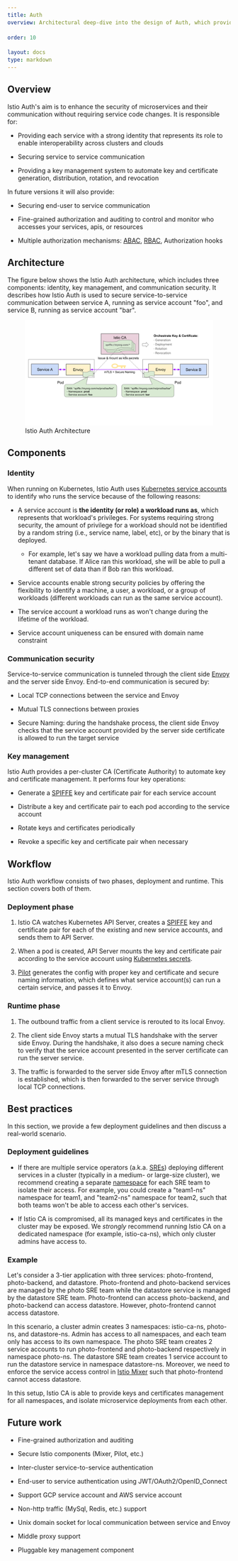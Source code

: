 ```yaml
---
title: Auth
overview: Architectural deep-dive into the design of Auth, which provides the secure communication channel and strong identity for Istio.
              
order: 10

layout: docs
type: markdown
---
```


## Overview

Istio Auth's aim is to enhance the security of microservices and their communication without requiring service code changes. It is responsible for:



*   Providing each service with a strong identity that represents its role to enable interoperability across clusters and clouds

*   Securing service to service communication

*   Providing a key management system to automate key and certificate generation, distribution, rotation, and revocation

In future versions it will also provide:

*   Securing end-user to service communication

*   Fine-grained authorization and auditing to control and monitor who accesses your services, apis, or resources

*   Multiple authorization mechanisms: [ABAC](https://en.wikipedia.org/wiki/Attribute-Based_Access_Control), [RBAC](https://en.wikipedia.org/wiki/Role-based_access_control), Authorization hooks

## Architecture

The figure below shows the Istio Auth architecture, which includes three components: identity, key management, and communication security. It describes how Istio Auth is used to secure service-to-service communication between service A, running as service account "foo", and service B, running as service account "bar".

<figure><img src="./img/auth/auth.svg" alt="Components making up the Istio auth model." title="Istio Auth Architecture" />
<figcaption>Istio Auth Architecture</figcaption></figure>

## Components

### Identity

When running on Kubernetes, Istio Auth uses [Kubernetes service accounts](https://kubernetes.io/docs/tasks/configure-pod-container/configure-service-account/) to identify who runs the service because of the following reasons:



*   A service account is **the identity (or role) a workload runs as**, which represents that workload's privileges. For systems requiring strong security, the amount of privilege for a workload should not be identified by a random string (i.e., service name, label, etc), or by the binary that is deployed.

    *   For example, let's say we have a workload pulling data from a multi-tenant database. If Alice ran this workload, she will be able to pull a different set of data than if Bob ran this workload.

*   Service accounts enable strong security policies by offering the flexibility to identify a machine, a user, a workload, or a group of workloads (different workloads can run as the same service account).

*   The service account a workload runs as won't change during the lifetime of the workload.

*   Service account uniqueness can be ensured with domain name constraint

### Communication security

Service-to-service communication is tunneled through the client side [Envoy](https://lyft.github.io/envoy/) and the server side Envoy. End-to-end communication is secured by:



*   Local TCP connections between the service and Envoy

*   Mutual TLS connections between proxies

*   Secure Naming: during the handshake process, the client side Envoy checks that the service account provided by the server side certificate is allowed to run the target service

### Key management

Istio Auth provides a per-cluster CA (Certificate Authority) to automate key and certificate management. It performs four key operations:



*   Generate a [SPIFFE](https://spiffe.github.io/docs/svid) key and certificate pair for each service account

*   Distribute a key and certificate pair to each pod according to the service account

*   Rotate keys and certificates periodically

*   Revoke a specific key and certificate pair when necessary

## Workflow

Istio Auth workflow consists of two phases, deployment and runtime. This section covers both of them.

### Deployment phase



1.  Istio CA watches Kubernetes API Server, creates a [SPIFFE](https://spiffe.github.io/docs/svid) key and certificate pair for each of the existing and new service accounts, and sends them to API Server. 

1.  When a pod is created, API Server mounts the key and certificate pair according to the service account using [Kubernetes secrets](https://kubernetes.io/docs/concepts/configuration/secret/).

1.  [Pilot]({{home}}/docs/concepts/traffic-management/pilot.html) generates the config with proper key and certificate and secure naming information, 
which
 defines what service account(s) can run a certain service, and passes it to Envoy. 

### Runtime phase



1.  The outbound traffic from a client service is rerouted to its local Envoy. 

1.  The client side Envoy starts a mutual TLS handshake with the server side Envoy. During the handshake, it also does a secure naming check to verify that the service account presented in the server certificate can run the server service. 

1.  The traffic is forwarded to the server side Envoy after mTLS connection is established, which is then forwarded to the server service through local TCP connections.

## Best practices

In this section, we provide a few deployment guidelines and then discuss a real-world scenario. 

### Deployment guidelines



*   If there are multiple service operators (a.k.a. [SREs](https://en.wikipedia.org/wiki/Site_reliability_engineering)) deploying different services in a cluster (typically in a medium- or large-size cluster), we recommend creating a separate [namespace](https://kubernetes.io/docs/tasks/administer-cluster/namespaces-walkthrough/) for each SRE team to isolate their access. For example, you could create a "team1-ns" namespace for team1, and "team2-ns" namespace for team2, such that both teams won't be able to access each other's services.

*   If Istio CA is compromised, all its managed keys and certificates in the cluster may be exposed. We *strongly* recommend running Istio CA on a dedicated namespace (for example, istio-ca-ns), which only cluster admins have access to.

### Example

Let's consider a 3-tier application with three services: photo-frontend, photo-backend, and datastore. Photo-frontend and photo-backend services are managed by the photo SRE team while the datastore service is managed by the datastore SRE team. Photo-frontend can access photo-backend, and photo-backend can access datastore. However, photo-frontend cannot access datastore.

In this scenario, a cluster admin creates 3 namespaces: istio-ca-ns, photo-ns, and datastore-ns. Admin has access to all namespaces, and each team only has 
access to its own namespace. The photo SRE team creates 2 service accounts to run photo-frontend and photo-backend respectively in namespace photo-ns. The 
datastore SRE team creates 1 service account to run the datastore service in namespace datastore-ns. Moreover, we need to enforce the service access control 
in [Istio Mixer]({{home}}/docs/concepts/policy-and-control/mixer.html) such that photo-frontend cannot access datastore.

In this setup, Istio CA is able to provide keys and certificates management for all namespaces, and isolate microservice deployments from each other.

## Future work

*   Fine-grained authorization and auditing

*   Secure Istio components (Mixer, Pilot, etc.)

*   Inter-cluster service-to-service authentication

*   End-user to service authentication using JWT/OAuth2/OpenID_Connect

*   Support GCP service account and AWS service account

*   Non-http traffic (MySql, Redis, etc.) support

*   Unix domain socket for local communication between service and Envoy

*   Middle proxy support

*   Pluggable key management component
